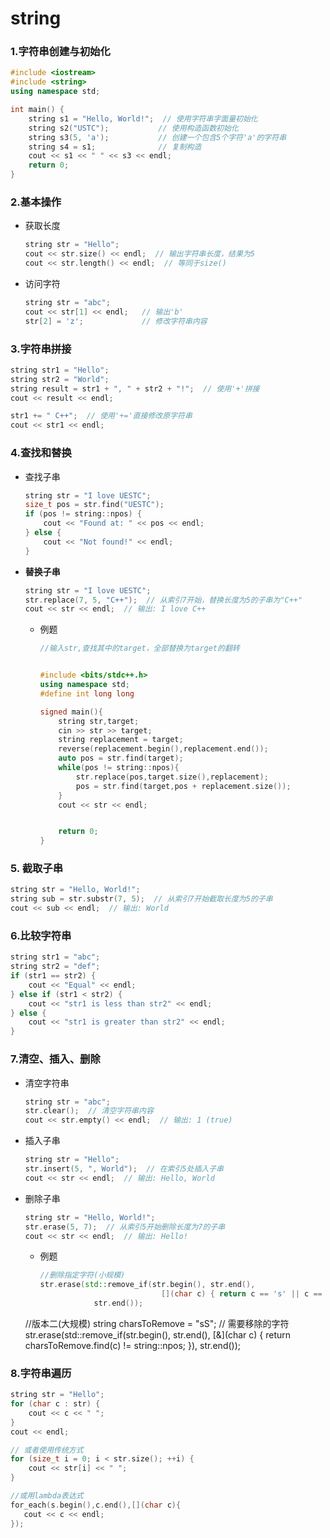 # string

### 1.字符串创建与初始化

```cpp
#include <iostream>
#include <string>
using namespace std;

int main() {
    string s1 = "Hello, World!";  // 使用字符串字面量初始化
    string s2("USTC");           // 使用构造函数初始化
    string s3(5, 'a');           // 创建一个包含5个字符'a'的字符串
    string s4 = s1;              // 复制构造
    cout << s1 << " " << s3 << endl;
    return 0;
}
```

### 2.基本操作

* 获取长度

  ```cpp
  string str = "Hello";
  cout << str.size() << endl;  // 输出字符串长度，结果为5
  cout << str.length() << endl;  // 等同于size()
  ```

* 访问字符

  ```cpp
  string str = "abc";
  cout << str[1] << endl;   // 输出'b'
  str[2] = 'z';             // 修改字符串内容
  ```

### 3.字符串拼接

```cpp
string str1 = "Hello";
string str2 = "World";
string result = str1 + ", " + str2 + "!";  // 使用'+'拼接
cout << result << endl;

str1 += " C++";  // 使用'+='直接修改原字符串
cout << str1 << endl;
```

### 4.查找和替换

* 查找子串

  ```cpp
  string str = "I love UESTC";
  size_t pos = str.find("UESTC");
  if (pos != string::npos) {
      cout << "Found at: " << pos << endl;
  } else {
      cout << "Not found!" << endl;
  }
  ```

* **替换子串**

  ```cpp
  string str = "I love UESTC";
  str.replace(7, 5, "C++");  // 从索引7开始，替换长度为5的子串为"C++"
  cout << str << endl;  // 输出: I love C++
  ```

  * 例题

    ```cpp
    //输入str,查找其中的target，全部替换为target的翻转
    
    
    #include <bits/stdc++.h>
    using namespace std;
    #define int long long
    
    signed main(){
        string str,target;
        cin >> str >> target;
        string replacement = target;
        reverse(replacement.begin(),replacement.end());
        auto pos = str.find(target);
        while(pos != string::npos){
            str.replace(pos,target.size(),replacement);
            pos = str.find(target,pos + replacement.size());
        }
        cout << str << endl;
    
    
        return 0;
    }
    ```

    

### 5. 截取子串

```cpp
string str = "Hello, World!";
string sub = str.substr(7, 5);  // 从索引7开始截取长度为5的子串
cout << sub << endl;  // 输出: World
```

### 6.比较字符串

```cpp
string str1 = "abc";
string str2 = "def";
if (str1 == str2) {
    cout << "Equal" << endl;
} else if (str1 < str2) {
    cout << "str1 is less than str2" << endl;
} else {
    cout << "str1 is greater than str2" << endl;
}
```

### 7.清空、插入、删除

* 清空字符串

  ```cpp
  string str = "abc";
  str.clear();  // 清空字符串内容
  cout << str.empty() << endl;  // 输出: 1 (true)
  ```

* 插入子串

  ```cpp
  string str = "Hello";
  str.insert(5, ", World");  // 在索引5处插入子串
  cout << str << endl;  // 输出: Hello, World
  ```

* 删除子串

  ```cpp
  string str = "Hello, World!";
  str.erase(5, 7);  // 从索引5开始删除长度为7的子串
  cout << str << endl;  // 输出: Hello!
  ```

  * 例题
	```cpp
	//删除指定字符(小规模)
	str.erase(std::remove_if(str.begin(), str.end(),
                               [](char c) { return c == 's' || c == 'S'; }),
                str.end());
  //版本二(大规模)
  string charsToRemove = "sS"; // 需要移除的字符
  str.erase(std::remove_if(str.begin(), str.end(),
                           [&](char c) { return charsToRemove.find(c) != string::npos; }),
            str.end());
  
    



### 8.字符串遍历

```cpp
string str = "Hello";
for (char c : str) {
    cout << c << " ";
}
cout << endl;

// 或者使用传统方式
for (size_t i = 0; i < str.size(); ++i) {
    cout << str[i] << " ";
}

//或用lambda表达式
for_each(s.begin(),c.end(),[](char c){
   cout << c << endl; 
});
```



